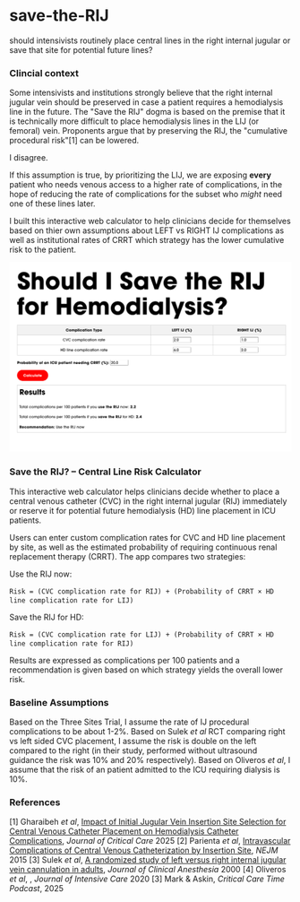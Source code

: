 # save-the-RIJ
should intensivists routinely place central lines in the right internal jugular or save that site for potential future lines?

### Clincial context
Some intensivists and institutions strongly believe that the right internal jugular vein should be preserved in case a patient requires a hemodialysis line in the future. The "Save the RIJ" dogma is based on the premise that it is technically more difficult to place hemodialysis lines in the LIJ (or femoral) vein. Proponents argue that by preserving the RIJ, the "cumulative procedural risk"[1] can be lowered.

I disagree.

If this assumption is true, by prioritizing the LIJ, we are exposing **every** patient who needs venous access to a higher rate of complications, in the hope of reducing the rate of complications for the subset who _might_ need one of these lines later.

I built this interactive web calculator to help clinicians decide for themselves based on thier own assumptions about LEFT vs RIGHT IJ complications as well as institutional rates of CRRT which strategy has the lower cumulative risk to the patient.


![](https://github.com/nickmmark/save-the-RIJ/blob/main/save_the_RIJ.png)

### Save the RIJ? – Central Line Risk Calculator
This interactive web calculator helps clinicians decide whether to place a central venous catheter (CVC) in the right internal jugular (RIJ) immediately or reserve it for potential future hemodialysis (HD) line placement in ICU patients.

Users can enter custom complication rates for CVC and HD line placement by site, as well as the estimated probability of requiring continuous renal replacement therapy (CRRT). The app compares two strategies:

Use the RIJ now:
```
Risk = (CVC complication rate for RIJ) + (Probability of CRRT × HD line complication rate for LIJ)
```

Save the RIJ for HD:
```
Risk = (CVC complication rate for LIJ) + (Probability of CRRT × HD line complication rate for RIJ)
```

Results are expressed as complications per 100 patients and a recommendation is given based on which strategy yields the overall lower risk.


### Baseline Assumptions
Based on the Three Sites Trial, I assume the rate of IJ procedural complications to be about 1-2%. Based on Sulek _et al_ RCT comparing right vs left sided CVC placement, I assume the risk is double on the left compared to the right (in their study, performed without ultrasound guidance the risk was 10% and 20% respectively). Based on Oliveros _et al_, I assume that the risk of an  patient admitted to the ICU requiring dialysis is 10%.



### References
[1] Gharaibeh _et al_, [Impact of Initial Jugular Vein Insertion Site Selection for Central Venous Catheter Placement on Hemodialysis Catheter Complications](https://pubmed.ncbi.nlm.nih.gov/39755012/), _Journal of Critical Care_ 2025
[2] Parienta _et al_, [Intravascular Complications of Central Venous Catheterization by Insertion Site](https://www.nejm.org/doi/full/10.1056/NEJMoa1500964), _NEJM_ 2015
[3] Sulek _et al_, [A randomized study of left versus right internal jugular vein cannulation in adults](https://pubmed.ncbi.nlm.nih.gov/10818329/), _Journal of Clinical Anesthesia_ 2000
[4] Oliveros _et al_, [](https://jintensivecare.biomedcentral.com/articles/10.1186/s40560-020-00481-0), _Journal of Intensive Care_ 2020
[3] Mark & Askin, _Critical Care Time Podcast_, 2025
